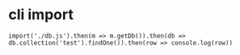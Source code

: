 # cli import

`import('./db.js').then(m => m.getDb()).then(db => db.collection('test').findOne()).then(row => console.log(row))`
